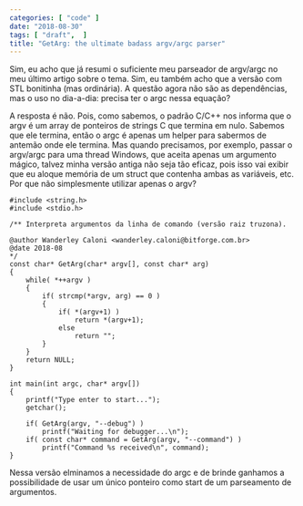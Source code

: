```yaml
---
categories: [ "code" ]
date: "2018-08-30"
tags: [ "draft",  ]
title: "GetArg: the ultimate badass argv/argc parser"
---
```

Sim, eu acho que já resumi o suficiente meu parseador de argv/argc no meu
último artigo sobre o tema. Sim, eu também acho que a versão com STL
bonitinha (mas ordinária). A questão agora não são as dependências,
mas o uso no dia-a-dia: precisa ter o argc nessa equação?

A resposta é não. Pois, como sabemos, o padrão C/C++ nos informa que o
argv é um array de ponteiros de strings C que termina em nulo. Sabemos
que ele termina, então o argc é apenas um helper para sabermos de
antemão onde ele termina. Mas quando precisamos, por exemplo, passar o
argv/argc para uma thread Windows, que aceita apenas um argumento mágico,
talvez minha versão antiga não seja tão eficaz, pois isso vai exibir
que eu aloque memória de um struct que contenha ambas as variáveis,
etc. Por que não simplesmente utilizar apenas o argv?

    #include <string.h>
    #include <stdio.h>
    
    /** Interpreta argumentos da linha de comando (versão raiz truzona).
    
    @author Wanderley Caloni <wanderley.caloni@bitforge.com.br>
    @date 2018-08
    */
    const char* GetArg(char* argv[], const char* arg)
    {
        while( *++argv )
        {
            if( strcmp(*argv, arg) == 0 )
            {
                if( *(argv+1) )
                    return *(argv+1);
                else
                    return "";
            }
        }
        return NULL;
    }
    
    int main(int argc, char* argv[])
    {
        printf("Type enter to start...");
        getchar();
    
        if( GetArg(argv, "--debug") )
            printf("Waiting for debugger...\n");
        if( const char* command = GetArg(argv, "--command") )
            printf("Command %s received\n", command);
    }

Nessa versão elminamos a necessidade do argc e de brinde ganhamos a
possibilidade de usar um único ponteiro como start de um parseamento
de argumentos.

